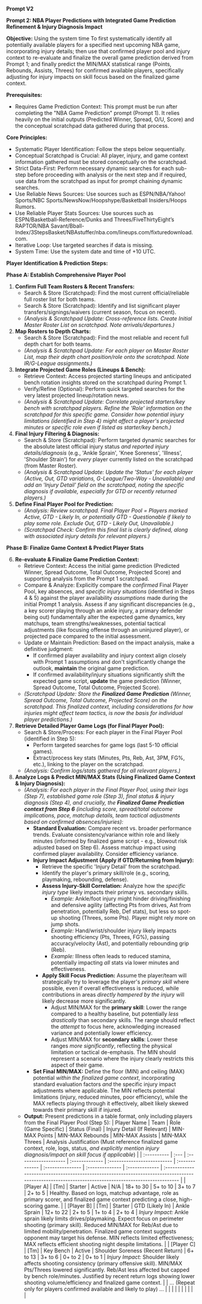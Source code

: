 **Prompt V2**

**Prompt 2: NBA Player Predictions with Integrated Game Prediction Refinement & Injury Diagnosis Impact**

**Objective:** Using the system time To first systematically identify all potentially available players for a specified next upcoming NBA game, incorporating injury details; then use that confirmed player pool and injury context to re-evaluate and finalize the overall game prediction derived from Prompt 1; and finally predict the MIN/MAX statistical range (Points, Rebounds, Assists, Threes) for confirmed available players, specifically adjusting for injury impacts on skill focus based on the finalized game context.

**Prerequisites:**
*   Requires Game Prediction Context: This prompt must be run after completing the "NBA Game Prediction" prompt (Prompt 1). It relies heavily on the initial outputs (Predicted Winner, Spread, O/U, Score) and the conceptual scratchpad data gathered during that process.

**Core Principles:**
*   Systematic Player Identification: Follow the steps below sequentially.
*   Conceptual Scratchpad is Crucial: All player, injury, and game context information gathered must be stored conceptually on the scratchpad.
*   Strict Data-First: Perform necessary dynamic searches for each sub-step before proceeding with analysis or the next step and if required, use data from the scratchpad as input for prompt chaining dynamic searches. 
*   Use Reliable News Sources: Use sources such as ESPN/NBA/Yahoo! Sports/NBC Sports/NewsNow/Hoopshype/Basketball Insiders/Hoops Rumors.
*   Use Reliable Player Stats Sources: Use sources such as ESPN/Basketball-Reference/Dunks and Threes/FiveThirtyEight’s RAPTOR/NBA Savant/Bball-Index/3StepsBasket/NBAstuffer/nba.com/lineups.com/fixturedownload.com.
*   Iterative Loop: Use targeted searches if data is missing.
*   System Time: Use the system date and time of +10 UTC.

**Player Identification & Prediction Steps:**

**Phase A: Establish Comprehensive Player Pool**

1.  **Confirm Full Team Rosters & Recent Transfers:**
    *   Search & Store (Scratchpad): Find the most current official/reliable full roster list for both teams.
    *   Search & Store (Scratchpad): Identify and list significant player transfers/signings/waivers (current season, focus on recent).
    *   *(Analysis & Scratchpad Update: Cross-reference lists. Create Initial Master Roster List on scratchpad. Note arrivals/departures.)*
2.  **Map Rosters to Depth Charts:**
    *   Search & Store (Scratchpad): Find the most reliable and recent full depth chart for both teams.
    *   *(Analysis & Scratchpad Update: For each player on Master Roster List, map their depth chart position/role onto the scratchpad. Note IR/G-League assignments.)*
3.  **Integrate Projected Game Roles (Lineups & Bench):**
    *   Retrieve Context: Access projected starting lineups and anticipated bench rotation insights stored on the scratchpad during Prompt 1.
    *   Verify/Refine (Optional): Perform quick targeted searches for the very latest projected lineup/rotation news.
    *   *(Analysis & Scratchpad Update: Correlate projected starters/key bench with scratchpad players. Refine the 'Role' information on the scratchpad for this specific game. *Consider how potential injury limitations (identified in Step 4) might affect a player's projected minutes or specific role even if listed as starter/key bench.*)*
4.  **Final Injury Filtering & Diagnosis:**
    *   Search & Store (Scratchpad): Perform targeted dynamic searches for the absolute latest official injury status *and reported injury details/diagnosis* (e.g., 'Ankle Sprain', 'Knee Soreness', 'Illness', 'Shoulder Strain') for *every* player currently listed on the scratchpad (from Master Roster).
    *   *(Analysis & Scratchpad Update: Update the 'Status' for each player (Active, Out, GTD variations, G-League/Two-Way - Unavailable) and add an 'Injury Detail' field on the scratchpad, noting the specific diagnosis if available, especially for GTD or recently returned players.)*
5.  **Define Final Player Pool for Prediction:**
    *   *(Analysis: Review scratchpad. Final Player Pool = Players marked Active, GTD - Likely In, or potentially GTD - Questionable if likely to play some role. Exclude Out, GTD - Likely Out, Unavailable.)*
    *   *(Scratchpad Check: Confirm this final list is clearly defined, along with associated injury details for relevant players.)*

**Phase B: Finalize Game Context & Predict Player Stats**

6.  **Re-evaluate & Finalize Game Prediction Context:**
    *   Retrieve Context: Access the initial game prediction (Predicted Winner, Spread Outcome, Total Outcome, Projected Score) and supporting analysis from the Prompt 1 scratchpad.
    *   Compare & Analyze: Explicitly compare the *confirmed* Final Player Pool, key absences, and *specific injury situations* (identified in Steps 4 & 5) against the player availability *assumptions* made during the initial Prompt 1 analysis. Assess if any significant discrepancies (e.g., a key scorer playing through an ankle injury, a primary defender being out) fundamentally alter the expected game dynamics, key matchups, team strengths/weaknesses, potential tactical adjustments (like focusing offense through an uninjured player), or projected pace compared to the initial assessment.
    *   Update or Maintain Prediction: Based on the impact analysis, make a definitive judgment:
        *   If confirmed player availability and injury context align closely with Prompt 1 assumptions and don't significantly change the outlook, **maintain** the original game prediction.
        *   If confirmed availability/injury situations significantly shift the expected game script, **update** the game prediction (Winner, Spread Outcome, Total Outcome, Projected Score).
    *   *(Scratchpad Update: Store the **Finalized Game Prediction** (Winner, Spread Outcome, Total Outcome, Projected Score) on the scratchpad. This finalized context, *including considerations for how injuries might affect team tactics*, is now the basis for individual player predictions.)*
7.  **Retrieve Detailed Player Game Logs (for Final Player Pool):**
    *   Search & Store/Process: For each player in the Final Player Pool (identified in Step 5):
        *   Perform targeted searches for game logs (last 5-10 official games).
        *   Extract/process key stats (Minutes, Pts, Reb, Ast, 3PM, FG%, etc.), linking to the player on the scratchpad.
    *   *(Analysis: Confirm logs/stats gathered for all relevant players.)*
8.  **Analyze Logs & Predict MIN/MAX Stats (Using Finalized Game Context & Injury Diagnosis):**
    *   *(Analysis: For each player in the Final Player Pool, using their logs (Step 7), established game role (Step 3), final status & *injury diagnosis* (Step 4), and crucially, the **Finalized Game Prediction context from Step 6** (including score, spread/total outcome implications, pace, matchup details, team tactical adjustments based on confirmed absences/injuries):*
        *   **Standard Evaluation:** Compare recent vs. broader performance trends. Evaluate consistency/variance within role and likely minutes (informed by finalized game script - e.g., blowout risk adjusted based on Step 6). Assess matchup impact using confirmed player availability. Consider efficiency variance.
        *   **Injury Impact Adjustment (Apply if GTD/Returning from Injury):**
            *   Retrieve the specific 'Injury Detail' from the scratchpad.
            *   Identify the player's primary skill/role (e.g., scoring, playmaking, rebounding, defense).
            *   **Assess Injury-Skill Correlation:** Analyze how the *specific injury type* likely impacts their primary vs. secondary skills.
                *   *Example:* Ankle/foot injury might hinder driving/finishing and defensive agility (affecting Pts from drives, Ast from penetration, potentially Reb, Def stats), but less so spot-up shooting (Threes, some Pts). Player might rely more on jump shots.
                *   *Example:* Hand/wrist/shoulder injury likely impacts shooting efficiency (Pts, Threes, FG%), passing accuracy/velocity (Ast), and potentially rebounding grip (Reb).
                *   *Example:* Illness often leads to reduced stamina, potentially impacting *all* stats via lower minutes and effectiveness.
            *   **Apply Skill Focus Prediction:** Assume the player/team will strategically try to leverage the player's *primary skill* where possible, even if overall effectiveness is reduced, while contributions in areas *directly hampered by the injury* will likely decrease more significantly.
                *   Adjust MIN/MAX for the **primary skill**: Lower the range compared to a healthy baseline, but potentially *less drastically* than secondary skills. The range should reflect the *attempt* to focus here, acknowledging increased variance and potentially lower efficiency.
                *   Adjust MIN/MAX for **secondary skills**: Lower these ranges *more significantly*, reflecting the physical limitation or tactical de-emphasis. The MIN should represent a scenario where the injury clearly restricts this aspect of their game.
        *   **Set Final MIN/MAX:** Define the floor (MIN) and ceiling (MAX) potential *within the finalized game context*, incorporating standard evaluation factors *and* the specific injury impact adjustments where applicable. The MIN reflects potential limitations (injury, reduced minutes, poor efficiency), while the MAX reflects playing through it effectively, albeit likely skewed towards their primary skill if injured.
    *   **Output:** Present predictions in a table format, only including players from the Final Player Pool (Step 5):
        | Player Name | Team | Role (Game Specific) | Status (Final) | Injury Detail (If Relevant) | MIN-MAX Points | MIN-MAX Rebounds | MIN-MAX Assists | MIN-MAX Threes | Analysis Justification (Must reference finalized game context, role, logs, status, *and explicitly mention injury diagnosis/impact on skill focus if applicable*) |
        | :---------- | :--- | :------------------- | :------------- | :-------------------------- | :------------- | :--------------- | :-------------- | :------------- | :-------------------------------------------------------------------------------------------------------------------------------------------------- |
        | [Player A] | [Tm] | Starter | Active | N/A | 18+ to 30 | 5+ to 10 | 3+ to 7 | 2+ to 5 | Healthy. Based on logs, matchup advantage, role as primary scorer, and finalized game context predicting a close, high-scoring game. |
        | [Player B] | [Tm] | Starter | GTD (Likely In) | Ankle Sprain | 12+ to 22 | 2+ to 5 | 1+ to 4 | 2+ to 4 | *Injury Impact:* Ankle sprain likely limits drives/playmaking. Expect focus on perimeter shooting (primary skill). Reduced MIN/MAX for Reb/Ast due to limited mobility/penetration. Finalized game context suggests opponent may target his defense. MIN reflects limited effectiveness; MAX reflects efficient shooting night despite limitations. |
        | [Player C] | [Tm] | Key Bench | Active | Shoulder Soreness (Recent Return) | 6+ to 13 | 3+ to 6 | 0+ to 2 | 0+ to 1 | *Injury Impact:* Shoulder likely affects shooting consistency (primary offensive skill). MIN/MAX Pts/Threes lowered significantly. Reb/Ast less affected but capped by bench role/minutes. Justified by recent return logs showing lower shooting volume/efficiency and finalized game context. |
        | ... (Repeat only for players confirmed available and likely to play) ... | | | | | | | | | |
